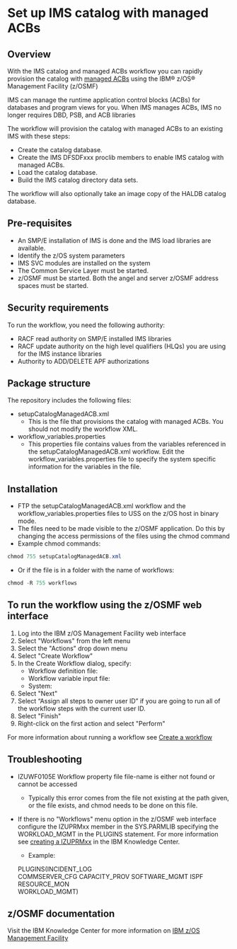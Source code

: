 # Set up IMS catalog with managed ACBs

## Overview

With the IMS catalog and managed ACBs workflow you can rapidly provision the catalog with [managed ACBs](https://www.ibm.com/support/knowledgecenter/en/SSEPH2_14.1.0/com.ibm.ims14.doc.sdg/ims_catalog_acb_mgmt.htm) using the IBM® z/OS® Management Facility (z/OSMF) 

IMS can manage the runtime application control blocks (ACBs) for databases and program views for you. When IMS manages ACBs, IMS no longer requires DBD, PSB, and ACB libraries

The workflow will provision the catalog with managed ACBs to an existing IMS with these steps:
* Create the catalog database.
* Create the IMS DFSDFxxx proclib members to enable IMS catalog with managed ACBs.
* Load the catalog database.
* Build the IMS catalog directory data sets.

The workflow will also optionally take an image copy of the HALDB catalog database.

## Pre-requisites
* An SMP/E installation of IMS is done and the IMS load libraries are available.
* Identify the z/OS system parameters
* IMS SVC modules are installed on the system
* The Common Service Layer must be started.
* z/OSMF must be started. Both the angel and server z/OSMF address spaces must be started. 

## Security requirements 
To run the workflow, you need the following authority:
* RACF read authority on SMP/E installed IMS libraries
* RACF update authority on the high level qualifiers (HLQs) you are using for the IMS instance libraries
* Authority to ADD/DELETE APF authorizations

## Package structure 
The repository includes the following files:
* setupCatalogManagedACB.xml
  * This is the file that provisions the catalog with managed ACBs. You should not modify the workflow XML.
* workflow_variables.properties
  * This properties file contains values from the variables referenced in the setupCatalogManagedACB.xml workflow. Edit the workflow_variables.properties file to specify the system specific information for the variables in the file. 

## Installation 
* FTP the setupCatalogManagedACB.xml workflow and the workflow_variables.properties files to USS on the z/OS host in binary mode.
* The files need to be made visible to the z/OSMF application.  Do this by changing the access permissions of the files using the chmod command
* Example chmod commands: 
```Java
chmod 755 setupCatalogManagedACB.xml
```
* Or if the file is in a folder with the name of workflows:
```Java 
chmod -R 755 workflows
```

## To run the workflow using the z/OSMF web interface
1. Log into the IBM z/OS Management Facility web interface
1. Select "Workflows" from the left menu
1. Select the "Actions" drop down menu
1. Select "Create Workflow"
1. In the Create Workflow dialog, specify:
    *	Workflow definition file: 
    *	Workflow variable input file:
    *	System:
1. Select "Next"
1. Select “Assign all steps to owner user ID” if you are going to run all of the workflow steps with the current user ID.
1. Select "Finish"
1. Right-click on the first action and select "Perform"

For more information about running a workflow see [Create a workflow](https://www.ibm.com/support/knowledgecenter/en/SSLTBW_2.3.0/com.ibm.zosmfworkflows.help.doc/izuWFhpCreateWorkflowDialog.html)

## Troubleshooting
* IZUWF0105E   Workflow property file file-name is either not found or cannot be accessed
  * Typically this error comes from the file not existing at the path given, or the file exists, and chmod needs to be done on this file.
* If there is no "Workflows" menu option in the z/OSMF web interface configure the IZUPRMxx member in the SYS.PARMLIB specifying the WORKLOAD_MGMT in the PLUGINS statement. For more information see [creating a IZUPRMxx](https://www.ibm.com/support/knowledgecenter/en/SSLTBW_2.2.0/com.ibm.zos.v2r2.izua300/izuconfig_IZUPRMxx.htm) in the IBM Knowledge Center.
  * Example: 
  
  PLUGINS(INCIDENT_LOG  
        COMMSERVER_CFG
        CAPACITY_PROV 
        SOFTWARE_MGMT 
        ISPF          
        RESOURCE_MON  
        WORKLOAD_MGMT)

## z/OSMF documentation

Visit the IBM Knowledge Center for more information on [IBM z/OS Management Facility](https://www.ibm.com/support/knowledgecenter/search/IBM%20z%2FOS%20Management%20Facility?scope=SSLTBW_2.2.0)
